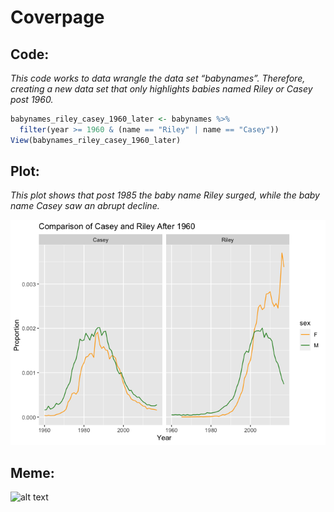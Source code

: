 Coverpage
================

## Code:

*This code works to data wrangle the data set “babynames”. Therefore,
creating a new data set that only highlights babies named Riley or Casey
post 1960.*

``` r
babynames_riley_casey_1960_later <- babynames %>%
  filter(year >= 1960 & (name == "Riley" | name == "Casey"))
View(babynames_riley_casey_1960_later)
```

## Plot:

*This plot shows that post 1985 the baby name Riley surged, while the
baby name Casey saw an abrupt decline.*

![](README_files/figure-gfm/pressure-1.png)<!-- -->

## Meme:

![alt text](https://i.imgflip.com/5w3rcy.jpg)
